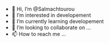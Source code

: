 - 👋 Hi, I’m @Salmachtourou
- 👀 I’m interested in developement
- 🌱 I’m currently learning developement
- 💞️ I’m looking to collaborate on ...
- 📫 How to reach me ...

<!---
Salmachtourou/Salmachtourou is a ✨ special ✨ repository because its `README.md` (this file) appears on your GitHub profile.
You can click the Preview link to take a look at your changes.
--->
